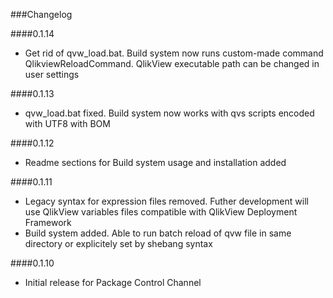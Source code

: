 ###Changelog

####0.1.14

- Get rid of qvw_load.bat. Build system now runs custom-made command QlikviewReloadCommand. QlikView executable path can be changed in user settings

####0.1.13

- qvw_load.bat fixed. Build system now works with qvs scripts encoded with UTF8 with BOM

####0.1.12

- Readme sections for  Build system usage and installation added

####0.1.11

- Legacy syntax for expression files removed. Futher development will use QlikView variables files compatible with QlikView Deployment Framework
- Build system added. Able to run batch reload of qvw file in same directory or explicitely set by shebang syntax


####0.1.10

- Initial release for Package Control Channel